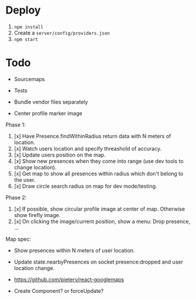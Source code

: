 # Deploy
1. ```npm install```
2. Create a ```server/config/providers.json```
3. ```npm start```

# Todo
- Sourcemaps
- Tests

- Bundle vendor files separately
- Center profile marker image

Phase 1:
1. [x] Have Presence.findWithinRadius return data with N meters of location.
2. [x] Watch users location and specify threashold of accuracy.
3. [x] Update users position on the map.
4. [x] Show new presences when they come into range (use dev tools to change location).
5. [x] Get map to show all presences within radius which don't belong to the user.
6. [x] Draw circle search radius on map for dev mode/testing.

Phase 2:
1. [x] If possible, show circular profile image at center of map. Otherwise show firefly image.
2. [x] On clicking the image/current position, show a menu: Drop presence, ...



Map spec:
- Show presences within N meters of user location.
- Update state.nearbyPresences on socket presence:dropped and user location change.

- https://github.com/pieterv/react-googlemaps
- Create <Marker> Component? or forceUpdate?